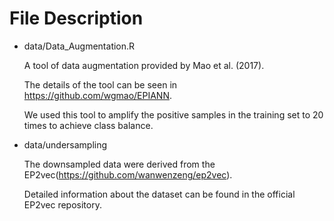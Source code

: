 # File Description 
- data/Data_Augmentation.R

  A tool of data augmentation provided by Mao et al. (2017). 

  The details of the tool can be seen in https://github.com/wgmao/EPIANN.

  We used this tool to amplify the positive samples in the training set to 20 times to achieve class balance.

- data/undersampling

  The downsampled data were derived from the EP2vec(https://github.com/wanwenzeng/ep2vec).  
  
  Detailed information about the dataset can be found in the official EP2vec repository.